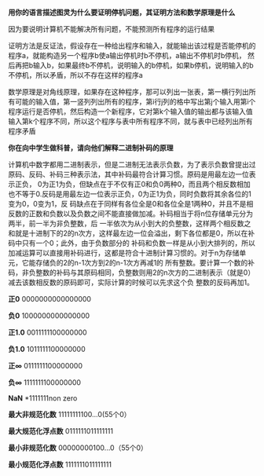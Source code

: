 **用你的语言描述图灵为什么要证明停机问题，其证明方法和数学原理是什么**

因为要说明计算机不能解决所有问题，不能预测所有程序的运行结果

证明方法是反证法，假设存在一种给出程序和输入，就能输出该过程是否能停机的程序a，就能构造另一个程序b使a输出停机时b不停机，a输出不停机时b停机，
然后再把b输入b，如果最终b不停机，说明输入的b停机，如果b停机，说明输入的b不停机，所以矛盾，所以不存在这样的程序a

数学原理是对角线原理，如果存在这种程序，那可以列出一张表，第一横行列出所有可能的输入值，第一竖列列出所有的程序，第i行j列的格中写出第j个输入用第i个程序运行是否停机，然后构造一个新程序，它对第k个输入值的输出都与该输入值输入第k个程序不同，所以这个程序与表中所有程序不同，就与表中已经列出所有程序矛盾

**你在向中学生做科普，请向他们解释二进制补码的原理**

计算机中数字都用二进制表示，但是二进制无法表示负数，为了表示负数曾提出过原码、反码、补码三种表示法，其中补码最符合计算习惯。原码是用最左边一位表示正负，
0为正1为负，但缺点在于不仅有正0和负0两种0，而且两个相反数相加也不等于0.反码是用最左边一位表示正负，0为正1为负，同时负数将其余各位的1变为0，0变为1，反
码缺点在于同样有各位全是0和各位全是1两种0，并且不是相反数的正数和负数以及负数之间不能直接做加减。补码相当于将n位存储单元分为两半，前一半为非负整数，后
一半依次为从小到大的负整数，这样两个相反数之和就是十进制下的2的n次方，这样最左边一位会溢出，剩下各位都是0，所以在补码中只有一个0；此外，由于负数部分的
补码和负数一样是从小到大排列的，所以加减运算可以直接用补码进行，这都是符合十进制计算习惯的。对于n为存储单元，它能存储负的2的n-1次方到2的n-1次方再减1的
所有整数。要计算一个数的补码，非负整数的补码与其原码相同，负整数则用2的n次方的二进制表示（就是0）减去该数相反数的原码即可，实际计算的时候可以先求这个负
整数的反码再加1。

**正0** 0000000000000000

**负0** 1000000000000000

**正1.0** 0011111100000000

**负1.0** 1011111100000000

**正∞** 0111111100000000

**负∞** 1111111100000000

**NaN** *1111111non zero

**最大非规范化数** 11111111100...0(55个0）

**最大规范化浮点数** 0111111011111111

**最小非规范化数** 00000000100...0（55个0）

**最小规范化浮点数** 1111111011111111
